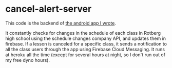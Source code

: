 # cancel-alert-server
This code is the backend of [the android app I wrote](https://github.com/HadarShahar/cancel-alert-app).

It constantly checks for changes in the schedule of each class in Rotberg high school
using the schedule changes company API, and updates them in firebase. 
If a lesson is canceled for a specific class, it sends a notification to all the 
class users through the app using Firebase Cloud Messaging.
It runs at heroku all the time (except for several hours at night, so I don't run out of my free dyno hours).

